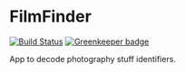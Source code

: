 FilmFinder
==========

[![Build Status](https://travis-ci.org/ffindr/ffindr.github.io.svg?branch=master)](https://travis-ci.org/ffindr/ffindr.github.io) [![Greenkeeper badge](https://badges.greenkeeper.io/ffindr/ffindr.github.io.svg)](https://greenkeeper.io/)

App to decode photography stuff identifiers.
